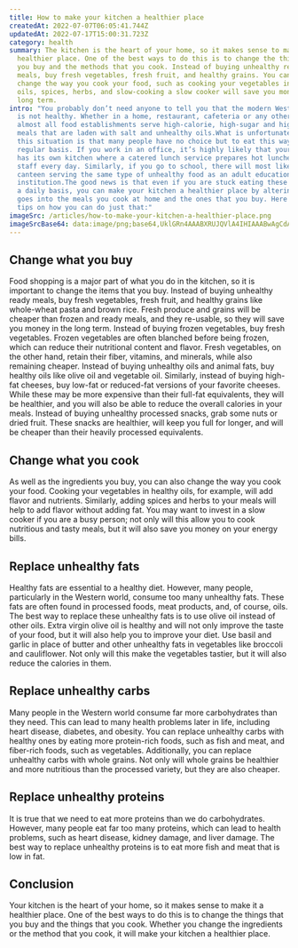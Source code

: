 ```yaml
---
title: How to make your kitchen a healthier place
createdAt: 2022-07-07T06:05:41.744Z
updatedAt: 2022-07-17T15:00:31.723Z
category: health
summary: The kitchen is the heart of your home, so it makes sense to make it a
  healthier place. One of the best ways to do this is to change the things that
  you buy and the methods that you cook. Instead of buying unhealthy ready
  meals, buy fresh vegetables, fresh fruit, and healthy grains. You can also
  change the way you cook your food, such as cooking your vegetables in healthy
  oils, spices, herbs, and slow-cooking a slow cooker will save you money in the
  long term.
intro: "You probably don’t need anyone to tell you that the modern Western diet
  is not healthy. Whether in a home, restaurant, cafeteria or any other eatery,
  almost all food establishments serve high-calorie, high-sugar and high-fat
  meals that are laden with salt and unhealthy oils.What is unfortunate about
  this situation is that many people have no choice but to eat this way on a
  regular basis. If you work in an office, it’s highly likely that your building
  has its own kitchen where a catered lunch service prepares hot lunches for
  staff every day. Similarly, if you go to school, there will most likely be a
  canteen serving the same type of unhealthy food as an adult educational
  institution.The good news is that even if you are stuck eating these foods on
  a daily basis, you can make your kitchen a healthier place by altering what
  goes into the meals you cook at home and the ones that you buy. Here are some
  tips on how you can do just that:"
imageSrc: /articles/how-to-make-your-kitchen-a-healthier-place.png
imageSrcBase64: data:image/png;base64,UklGRn4AAABXRUJQVlA4IHIAAABwAgCdASoKAAoAAUAmJZACdH8D2KAYrnv6rVAAAP76WfMce9m/6yf/Zhng+5B7JDz//bwbmZt85MX3Bjj162N7AbpsvPWlPlEtAytwHaZbov27a6r9R7+GA/56TzoQdmKj764d2XVyuaLrb2KYC8M+AAA=
---
```


## Change what you buy

Food shopping is a major part of what you do in the kitchen, so it is important to change the items that you buy. Instead of buying unhealthy ready meals, buy fresh vegetables, fresh fruit, and healthy grains like whole-wheat pasta and brown rice. Fresh produce and grains will be cheaper than frozen and ready meals, and they re-usable, so they will save you money in the long term.
Instead of buying frozen vegetables, buy fresh vegetables. Frozen vegetables are often blanched before being frozen, which can reduce their nutritional content and flavor. Fresh vegetables, on the other hand, retain their fiber, vitamins, and minerals, while also remaining cheaper.
Instead of buying unhealthy oils and animal fats, buy healthy oils like olive oil and vegetable oil. Similarly, instead of buying high-fat cheeses, buy low-fat or reduced-fat versions of your favorite cheeses. While these may be more expensive than their full-fat equivalents, they will be healthier, and you will also be able to reduce the overall calories in your meals.
Instead of buying unhealthy processed snacks, grab some nuts or dried fruit. These snacks are healthier, will keep you full for longer, and will be cheaper than their heavily processed equivalents.

## Change what you cook

As well as the ingredients you buy, you can also change the way you cook your food. Cooking your vegetables in healthy oils, for example, will add flavor and nutrients. Similarly, adding spices and herbs to your meals will help to add flavor without adding fat. You may want to invest in a slow cooker if you are a busy person; not only will this allow you to cook nutritious and tasty meals, but it will also save you money on your energy bills.

## Replace unhealthy fats

Healthy fats are essential to a healthy diet. However, many people, particularly in the Western world, consume too many unhealthy fats. These fats are often found in processed foods, meat products, and, of course, oils. The best way to replace these unhealthy fats is to use olive oil instead of other oils. Extra virgin olive oil is healthy and will not only improve the taste of your food, but it will also help you to improve your diet.
Use basil and garlic in place of butter and other unhealthy fats in vegetables like broccoli and cauliflower. Not only will this make the vegetables tastier, but it will also reduce the calories in them.

## Replace unhealthy carbs

Many people in the Western world consume far more carbohydrates than they need. This can lead to many health problems later in life, including heart disease, diabetes, and obesity. You can replace unhealthy carbs with healthy ones by eating more protein-rich foods, such as fish and meat, and fiber-rich foods, such as vegetables. Additionally, you can replace unhealthy carbs with whole grains. Not only will whole grains be healthier and more nutritious than the processed variety, but they are also cheaper.

## Replace unhealthy proteins

It is true that we need to eat more proteins than we do carbohydrates. However, many people eat far too many proteins, which can lead to health problems, such as heart disease, kidney damage, and liver damage. The best way to replace unhealthy proteins is to eat more fish and meat that is low in fat.

## Conclusion

Your kitchen is the heart of your home, so it makes sense to make it a healthier place. One of the best ways to do this is to change the things that you buy and the things that you cook. Whether you change the ingredients or the method that you cook, it will make your kitchen a healthier place.
